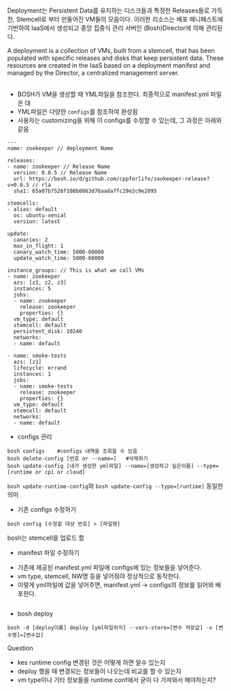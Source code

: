## 
Deployment는 Persistent Data를 유지하는 디스크들과 특정한 Releases들로 가득찬, Stemcell로 부터 만들어진 VM들의 모음이다. 이러한 리소스는 배포 매니페스트에 기반하여 IaaS에서 생성되고 중앙 집중식 관리 서버인 (Bosh)Director에 의해 관리된다.

A deployment is a collection of VMs, built from a stemcell, that has been populated with specific releases and disks that keep persistent data. These resources are created in the IaaS based on a deployment manifest and managed by the Director, a centralized management server.


## 
- BOSH가 VM을 생성할 때 YML파일을 참조한다. 최종적으로 manifest.yml 파일은 대
-  YML파일은 다양한 `configs`를 참조하여 완성됨
- 사용자는 customizing을 위해 이 configs를 수정할 수 있는데, 그 과정은 아래와 같음


```
---
name: zookeeper // deployment Name

releases:
- name: zookeeper // Release Name
  version: 0.0.5 // Release Name
  url: https://bosh.io/d/github.com/cppforlife/zookeeper-release?v=0.0.5 // rla
  sha1: 65a07b7526f108b0863d76aada7fc29e2c9e2095

stemcells:
- alias: default
  os: ubuntu-xenial
  version: latest

update:
  canaries: 2
  max_in_flight: 1
  canary_watch_time: 5000-60000
  update_watch_time: 5000-60000

instance_groups: // This is what we call VMs
- name: zookeeper
  azs: [z1, z2, z3]
  instances: 5
  jobs:
  - name: zookeeper
    release: zookeeper
    properties: {}
  vm_type: default
  stemcell: default
  persistent_disk: 10240
  networks:
  - name: default

- name: smoke-tests
  azs: [z1]
  lifecycle: errand
  instances: 1
  jobs:
  - name: smoke-tests
    release: zookeeper
    properties: {}
  vm_type: default
  stemcell: default
  networks:
  - name: default

```



* configs 관리
```
bosh configs    #configs 내역을 조회할 수 있음
bosh delete-config [번호 or --name=]   #삭제하기
bosh update-config [내가 생성한 yml파일] --name=[생성하고 싶은이름] --type=[runtime or cpi or cloud]

```



`bosh update-runtime-config`와 `bosh update-config --type=[runtime]` 동일한 의미

* 기존 configs 수정하기
```
bosh config [수정할 대상 번호] > [파일명]
```

bosh는 stemcell을 업로드 함



* manifest 파일 수정하기
- 기존에 제공된 manifest.yml 파일에 configs에 있는 정보들을 넣어준다.
- vm type, stemcell, NW명 등을 넣어줘야 정상적으로 동작한다.
- 이렇게 yml파일에 값을 넣어주면, manifest.yml -> configs의 정보를 읽어와 배포한다.

```

```


* bosh deploy
```
bosh -d [deploy이름] deploy [yml파일위치] --vars-store=[변수 저장값] -v [변수명]=[변수값]
```
Question
* kes runtime config 변경된 것은 어떻게 하면 알수 있는지 
* deploy 했을 때 변경되는 정보들이 나오는데 비교를 할 수 있는지
* vm type이나 기타 정보들을 runtime conf에서 굳이 다 가져와서 해야하는지?



